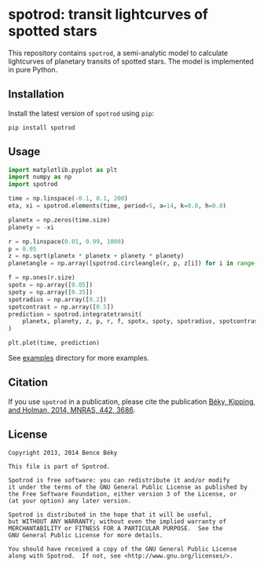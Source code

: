 # spotrod: transit lightcurves of spotted stars

This repository contains `spotrod`, a semi-analytic model to calculate
lightcurves of planetary transits of spotted stars. The model is implemented in
pure Python.

## Installation

Install the latest version of `spotrod` using `pip`:

```
pip install spotrod
```

## Usage

```python
import matplotlib.pyplot as plt
import numpy as np
import spotrod

time = np.linspace(-0.1, 0.1, 200)
eta, xi = spotrod.elements(time, period=5, a=14, k=0.0, h=0.0)

planetx = np.zeros(time.size)
planety = -xi

r = np.linspace(0.01, 0.99, 1000)
p = 0.05
z = np.sqrt(planetx * planetx + planety * planety)
planetangle = np.array([spotrod.circleangle(r, p, z[i]) for i in range(z.size)])

f = np.ones(r.size)
spotx = np.array([0.05])
spoty = np.array([0.35])
spotradius = np.array([0.2])
spotcontrast = np.array([0.5])
prediction = spotrod.integratetransit(
    planetx, planety, z, p, r, f, spotx, spoty, spotradius, spotcontrast, planetangle
)

plt.plot(time, prediction)
```

See [examples](examples) directory for more examples.

## Citation

If you use `spotrod` in a publication, please cite the publication [Béky,
Kipping, and Holman, 2014, MNRAS, 442,
3686](https://ui.adsabs.harvard.edu/abs/2014MNRAS.442.3686B/abstract).

## License

```
Copyright 2013, 2014 Bence Béky

This file is part of Spotrod.

Spotrod is free software: you can redistribute it and/or modify
it under the terms of the GNU General Public License as published by
the Free Software Foundation, either version 3 of the License, or
(at your option) any later version.

Spotrod is distributed in the hope that it will be useful,
but WITHOUT ANY WARRANTY; without even the implied warranty of
MERCHANTABILITY or FITNESS FOR A PARTICULAR PURPOSE.  See the
GNU General Public License for more details.

You should have received a copy of the GNU General Public License
along with Spotrod.  If not, see <http://www.gnu.org/licenses/>.
```
